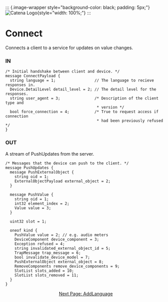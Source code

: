 ::: {.image-wrapper style="background-color: black; padding: 5px;"}
![Catena Logo](../images/Catena%20Logo_PMS2191%20&%20White.png){style="width: 100%;"}
:::

# Connect
Connects a client to a service for updates on value changes.

### IN
```
/* Initial handshake between client and device. */
message ConnectPayload {
  string language = 1;                 // The language to recieve responses in.
  Device.DetailLevel detail_level = 2; // The detail level for the responses.
  string user_agent = 3;               /* Description of the client type and
                                        * version */
  bool force_connection = 4;           /* True to request access if connection
                                        * had been previously refused */
}
```

### OUT
A stream of PushUpdates from the server.
```
/* Messages that the device can push to the client. */
message PushUpdates {
  message PushExternalObject {
    string oid = 1;
    ExternalObjectPayload external_object = 2;
  }

  message PushValue {
    string oid = 1;
    int32 element_index = 2;
	Value value = 3;
  }

  uint32 slot = 1;
  
  oneof kind {
    PushValue value = 2; // e.g. audio meters
    DeviceComponent device_component = 3;
    Exception refused = 4;
    string invalidated_external_object_id = 5;
    TrapMessage trap_message = 6;
    bool invalidate_device_model = 7;
    PushExternalObject external_object = 8;
    RemoveComponents remove_device_components = 9;
    SlotList slots_added = 10;
    SlotList slots_removed = 11;
  }
}
```

<div style="text-align: center">

[Next Page: AddLanguage](../AddLanguage.html)

</div>